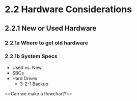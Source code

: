 # 2.2 Hardware Considerations

## 2.2.1 New or Used Hardware
### 2.2.1a Where to get old hardware
### 2.2.1b System Specs



- Used vs. New
- SBCs
- Hard Drives
	- 3-2-1 Backup

==Can we make a flowchart?==